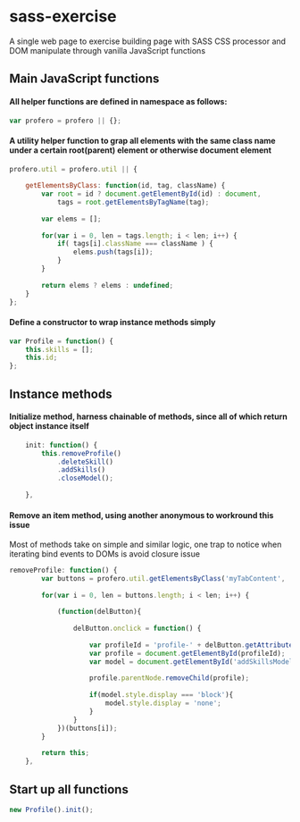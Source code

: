 # sass-exercise

A single web page to exercise building page with SASS CSS processor and DOM manipulate through vanilla JavaScript functions

## Main JavaScript functions

#### All helper functions are defined in namespace as follows:
```javascript
var profero = profero || {};
```

#### A utility helper function to grap all elements with the same class name under a certain root(parent) element or otherwise document element
```javascript
profero.util = profero.util || {
	
	getElementsByClass: function(id, tag, className) {
		var root = id ? document.getElementById(id) : document,
			tags = root.getElementsByTagName(tag);
		
		var elems = [];
		
		for(var i = 0, len = tags.length; i < len; i++) {
			if( tags[i].className === className ) {
				elems.push(tags[i]);
			}
		}
		
		return elems ? elems : undefined;
	}
};
```

#### Define a constructor to wrap instance methods simply
```javascript
var Profile = function() {
	this.skills = [];
	this.id;
};
```

## Instance methods
#### Initialize method, harness chainable of methods, since all of which return object instance itself
```javascript
	init: function() {
		this.removeProfile()
			.deleteSkill()
			.addSkills()
			.closeModel();
		
	},
```

#### Remove an item method, using another anonymous to workround this issue
Most of methods take on simple and similar logic, one trap to notice when iterating bind events to DOMs is avoid closure issue
```javascript
removeProfile: function() {
		var buttons = profero.util.getElementsByClass('myTabContent', 'button', 'deleteProfile');
		
		for(var i = 0, len = buttons.length; i < len; i++) {
			
			(function(delButton){
			
				delButton.onclick = function() {
				
					var profileId = 'profile-' + delButton.getAttribute('data-profile-id');
					var profile = document.getElementById(profileId);
					var model = document.getElementById('addSkillsModel');
					
					profile.parentNode.removeChild(profile);
					
					if(model.style.display === 'block'){
						model.style.display = 'none';
					}
				}
			})(buttons[i]);		
		}
		
		return this;
	},
```

## Start up all functions
```javascript
new Profile().init();
```
